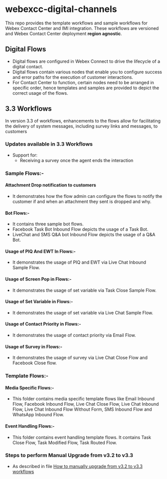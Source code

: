 # webexcc-digital-channels

This repo provides the template workflows and sample workflows for Webex Contact Center and IMI integration. These workflows 
are versioned and Webex Contact Center deployment **region agnostic**. 

## Digital Flows
- Digital flows are configured in Webex Connect to drive the lifecycle of a digital contact.
- Digital flows contain various nodes that enable you to configure success and error paths for the execution of customer interactions.
- For Contact Center to function, certain nodes need to be arranged in specific order, hence templates and samples are provided to depict the correct usage of the flows.

## 3.3 Workflows
In version 3.3 of workflows, enhancements to the flows allow for facilitating the delivery of system messages, including survey links and messages, to customers

### Updates available in 3.3 Workflows
- Support for:
  - Receiving a survey once the agent ends the interaction

### Sample Flows:-

#### Attachment Drop notification to customers
- It demonstrates how the flow admin can configure the flows to notify the customer if and when an attachment they sent is dropped and why.

#### Bot Flows:-
- It contains three sample bot flows.
- Facebook Task Bot Inbound Flow depicts the usage of a Task Bot.
- LiveChat and SMS Q&A bot Inbound Flow depicts the usage of a Q&A Bot.

#### Usage of PIQ And EWT In Flows:-
- It demonstrates the usage of PIQ and EWT via Live Chat Inbound Sample Flow.

#### Usage of Screen Pop in Flows:-
- It demonstrates the usage of set variable via Task Close Sample Flow.

#### Usage of Set Variable in Flows:-
- It demonstrates the usage of set variable via Live Chat Sample Flow.

#### Usage of Contact Priority in Flows:-
- It demonstrates the usage of contact priority via Email Flow.

#### Usage of Survey in Flows:-
- It demonstrates the usage of survey via Live Chat Close Flow and Facebook Close flow.

### Template Flows:-

#### Media Specific Flows:-
- This folder contains media specific template flows like Email Inbound Flow, Facebook Inbound Flow, Live Chat Close Flow, Live Chat Inbound Flow, Live Chat Inbound Flow Without Form, SMS Inbound Flow and WhatsApp Inbound Flow.

#### Event Handling Flows:-
- This folder contains event handling template flows. It contains Task Close Flow, Task Modified Flow, Task Routed Flow.

### Steps to perform Manual Upgrade from v3.2 to v3.3
- As described in file [How to manually upgrade from v3.2 to v3.3 workflows](How%20to%20manually%20upgrade%20from%20v3.2%20to%20v3.3%20workflows.md)

